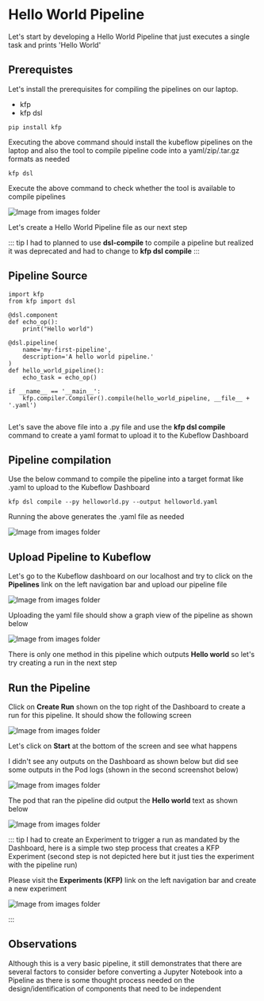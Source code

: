 # Hello World Pipeline

Let's start by developing a Hello World Pipeline that just executes a single task and prints 'Hello World'

## Prerequistes
Let's install the prerequisites for compiling the pipelines on our laptop.
* kfp
* kfp dsl 

```
pip install kfp
```
Executing the above command should install the kubeflow pipelines on the laptop and also the tool to compile pipeline code into a yaml/zip/.tar.gz formats as needed

```
kfp dsl
```
Execute the above command to check whether the tool is available to compile pipelines

![Image from images folder](~@source/images/pipelines/kfp_dsl_compile.png)

Let's create a Hello World Pipeline file as our next step

::: tip
I had to planned to use **dsl-compile** to compile a pipeline but realized it was deprecated and had to change to **kfp dsl compile** 
:::

## Pipeline Source

```
import kfp
from kfp import dsl

@dsl.component
def echo_op():
    print("Hello world")

@dsl.pipeline(
    name='my-first-pipeline',
    description='A hello world pipeline.'
)
def hello_world_pipeline():
    echo_task = echo_op()

if __name__ == '__main__':
    kfp.compiler.Compiler().compile(hello_world_pipeline, __file__ + '.yaml')


```

Let's save the above file into a .py file and use the **kfp dsl compile** command to create a yaml format to upload it to the Kubeflow Dashboard 

## Pipeline compilation 

Use the below command to compile the pipeline into a target format like .yaml to upload to the Kubeflow Dashboard

```
kfp dsl compile --py helloworld.py --output helloworld.yaml
```

Running the above generates the .yaml file as needed

![Image from images folder](~@source/images/pipelines/kfp_dsl_compile_yaml.png)

## Upload Pipeline to Kubeflow

Let's go to the Kubeflow dashboard on our localhost and try to click on the **Pipelines** link on the left navigation bar and upload our pipeline file

![Image from images folder](~@source/images/pipelines/kfp_yaml_upload.png)

Uploading the yaml file should show a graph view of the pipeline as shown below

![Image from images folder](~@source/images/pipelines/kfp_pipeline_graph.png)

There is only one method in this pipeline which outputs **Hello world** so let's try creating a run in the next step

## Run the Pipeline

Click on **Create Run** shown on the top right of the Dashboard to create a run for this pipeline. It should show the following screen

![Image from images folder](~@source/images/pipelines/kfp_pipeline_hw_run.png)

Let's click on **Start** at the bottom of the screen and see what happens

I didn't see any outputs on the Dashboard as shown below but did see some outputs in the Pod logs (shown in the second screenshot below)

![Image from images folder](~@source/images/pipelines/kfp_hw_dashboard_output.png)

The pod that ran the pipeline did output the **Hello world** text as shown below

![Image from images folder](~@source/images/pipelines/kfp_hw_pod_output.png)

::: tip
I had to create an Experiment to trigger a run as mandated by the Dashboard, here is a simple two step process that creates a KFP Experiment (second step is not depicted here but it just ties the experiment with the pipeline run)

Please visit the **Experiments (KFP)** link on the left navigation bar and create a new experiment

![Image from images folder](~@source/images/pipelines/kfp_new_exp.png)

:::

## Observations
Although this is a very basic pipeline, it still demonstrates that there are several factors to consider before converting a Jupyter Notebook into a Pipeline as there is some thought process needed on the design/identification of components that need to be independent






